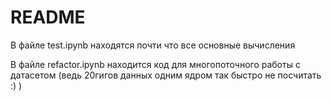 # README
В файле test.ipynb находятся почти что все основные вычисления

В файле refactor.ipynb находится код для многопоточного работы с датасетом (ведь 20гигов данных одним ядром так быстро не посчитать :) )